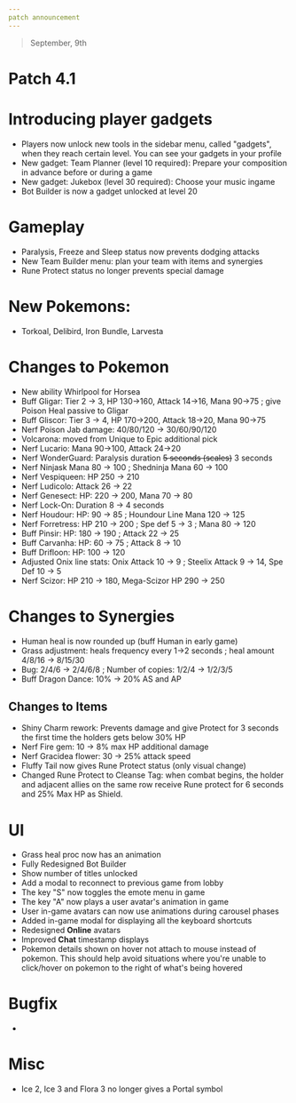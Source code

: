 ```yaml
---
patch announcement
---
```


> September, 9th

# Patch 4.1

# Introducing player gadgets

- Players now unlock new tools in the sidebar menu, called "gadgets", when they reach certain level. You can see your gadgets in your profile
- New gadget: Team Planner (level 10 required): Prepare your composition in advance before or during a game
- New gadget: Jukebox (level 30 required): Choose your music ingame
- Bot Builder is now a gadget unlocked at level 20

# Gameplay

- Paralysis, Freeze and Sleep status now prevents dodging attacks
- New Team Builder menu: plan your team with items and synergies
- Rune Protect status no longer prevents special damage

# New Pokemons:

- Torkoal, Delibird, Iron Bundle, Larvesta

# Changes to Pokemon

- New ability Whirlpool for Horsea
- Buff Gligar: Tier 2 → 3, HP 130→160, Attack 14→16, Mana 90→75 ; give Poison Heal passive to Gligar
- Buff Gliscor: Tier 3 → 4, HP 170→200, Attack 18→20, Mana 90→75
- Nerf Poison Jab damage: 40/80/120 → 30/60/90/120
- Volcarona: moved from Unique to Epic additional pick
- Nerf Lucario: Mana 90→100, Attack 24→20
- Nerf WonderGuard: Paralysis duration ~~5 seconds (scales)~~ 3 seconds
- Nerf Ninjask Mana 80 → 100 ; Shedninja Mana 60 → 100
- Nerf Vespiqueen: HP 250 → 210
- Nerf Ludicolo: Attack 26 → 22
- Nerf Genesect: HP: 220 → 200, Mana 70 → 80
- Nerf Lock-On: Duration 8 → 4 seconds
- Nerf Houdour: HP: 90 → 85 ; Houndour Line Mana 120 → 125
- Nerf Forretress: HP 210 → 200 ; Spe def 5 → 3 ; Mana 80 → 120
- Buff Pinsir: HP: 180 → 190 ; Attack 22 → 25
- Buff Carvanha: HP: 60 → 75 ; Attack 8 → 10
- Buff Drifloon: HP: 100 → 120
- Adjusted Onix line stats: Onix Attack 10 → 9 ; Steelix Attack 9 → 14, Spe Def 10 → 5
- Nerf Scizor: HP 210 → 180, Mega-Scizor HP 290 → 250

# Changes to Synergies

- Human heal is now rounded up (buff Human in early game)
- Grass adjustment: heals frequency every 1→2 seconds ; heal amount 4/8/16 → 8/15/30
- Bug: 2/4/6 → 2/4/6/8 ; Number of copies: 1/2/4 → 1/2/3/5
- Buff Dragon Dance: 10% → 20% AS and AP

## Changes to Items

- Shiny Charm rework: Prevents damage and give Protect for 3 seconds the first time the holders gets below 30% HP
- Nerf Fire gem: 10 → 8% max HP additional damage
- Nerf Gracidea flower: 30 → 25% attack speed
- Fluffy Tail now gives Rune Protect status (only visual change)
- Changed Rune Protect to Cleanse Tag: when combat begins, the holder and adjacent allies on the same row receive Rune protect for 6 seconds and 25% Max HP as Shield.

# UI

- Grass heal proc now has an animation
- Fully Redesigned Bot Builder
- Show number of titles unlocked
- Add a modal to reconnect to previous game from lobby
- The key "S" now toggles the emote menu in game
- The key "A" now plays a user avatar's animation in game
- User in-game avatars can now use animations during carousel phases
- Added in-game modal for displaying all the keyboard shortcuts
- Redesigned **Online** avatars
- Improved **Chat** timestamp displays
- Pokemon details shown on hover not attach to mouse instead of pokemon. This should help avoid situations where you're unable to click/hover on pokemon to the right of what's being hovered

# Bugfix

-

# Misc

- Ice 2, Ice 3 and Flora 3 no longer gives a Portal symbol
